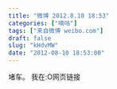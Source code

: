 ```yaml
---
title: "微博 2012.8.10 18:53"
categories: ["嘀咕"]
tags: ["来自微博 weibo.com"]
draft: false
slug: "kHdvMW"
date: "2012-08-10 18:53:00"
---
```


<p>堵车。 我在:O网页链接 ​​​​</p>
